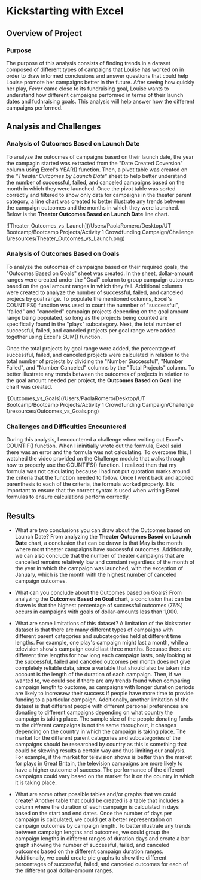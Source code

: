 # Kickstarting with Excel

## Overview of Project

### Purpose
The purpose of this analysis consists of finding trends in a dataset composed of different types of campaigns that Louise has worked on in order to draw informed conclusions and answer questions that could help Louise promote her campaigns better in the future. After seeing how quickly her play, *Fever* came close to its fundraising goal, Louise wants to understand how different campaigns performed in terms of their launch dates and fudnraising goals. This analysis will help answer how the different campaigns performed.

## Analysis and Challenges

### Analysis of Outcomes Based on Launch Date
To analyze the outocmes of campaigns based on their launch date, the year the campagin started was extracted from the "Date Created Coversion" column using Excel's YEAR() function. Then, a pivot table was created on the *"Theater Outcomes by Launch Date"* sheet to help better understand the number of successful, failed, and canceled campaigns based on the month in which they were launched. Once the pivot table was sorted correctly and filtered to show only data for campaigns in the theater parent category, a line chart was created to better illustrate any trends between the campaign outcomes and the months in which they were launched. Below is the **Theater Outcomes Based on Launch Date** line chart.

![Theater_Outcomes_vs_Launch](/Users/PaolaRomero/Desktop/UT Bootcamp/Bootcamp Projects/Activity 1 Crowdfunding Campaign/Challenge 1/resources/Theater_Outcomes_vs_Launch.png)

### Analysis of Outcomes Based on Goals
To analyze the outcomes of campaigns based on their required goals, the "Outcomes Based on Goals" sheet was created. In the sheet, dollar-amount ranges were created under the "Goal" column to group campaign outcomes based on the goal amount ranges in which they fall. Additional columns were created to analyze the number of successful, failed, and canceled projecs by goal range. To populate the mentioned columns, Excel's COUNTIFS() function was used to count the numnber of "successful", "failed" and "canceled" campaign projects depending on the goal amount range being populated, so long as the projects being counted are specifically found in the "plays" subcategory. Next, the total number of successful, failed, and canceled projects per goal range were added together using Excel's SUM() function. 

Once the total projects by goal range were added, the percentage of successful, failed, and canceled projects were calculated in relation to the total number of projects by dividing the "Number Successful", "Number Failed", and "Number Canceled" columns by the "Total Projects" column. To better illustrate any trends between the outcomes of projects in relation to the goal amount needed per project, the **Outcomes Based on Goal** line chart was created.

![Outcomes_vs_Goals](/Users/PaolaRomero/Desktop/UT Bootcamp/Bootcamp Projects/Activity 1 Crowdfunding Campaign/Challenge 1/resources/Outcomes_vs_Goals.png)


### Challenges and Difficulties Encountered
During this analysis, I encountered a challenge when writing out Excel's COUNTIF() function. When I ininitially wrote out the formula, Excel said there was an error and the formula was not calculating. To overcome this, I watched the video provided on the Challenge module that walks through how to properly use the COUNTIFS() function. I realized then that my formula was not calculating because I had not put quotation marks around the criteria that the function needed to follow. Once I went back and applied parenthesis to each of the criteria, the formula worked properly. It is important to ensure that the correct syntax is used when writing Excel formulas to ensure calculations perform correctly.
 
## Results

- What are two conclusions you can draw about the Outcomes based on Launch Date?
From analyzing the **Theater Outcomes Based on Launch Date** chart, a conclusion that can be drawn is that May is the month where most theater campaigns have successful outcomes. Additionally, we can also conclude that the number of theater campaigns that are cancelled remains relatively low and constant regardless of the month of the year in which the campaign was launched, with the exception of January, which is the month with the highest number of canceled campaign outcomes.

- What can you conclude about the Outcomes based on Goals?
From analyzing the **Outcomes Based on Goal** chart, a conclusion that can be drawn is that the highest percentage of successful outcomes (76%) occurs in campaigns with goals of dollar-amounts less than 1,000.

- What are some limitations of this dataset?
A limitation of the kickstarter dataset is that there are many different types of campaigns with different parent categories and subcategories held at different time lengths. For example, one play's campaign might last a month, while a television show's campaign could last three months. Becuase there are different time lengths for how long each campaign lasts, only looking at the successful, failed and canceled outcomes per month does not give completely reliable data, since a variable that should also be taken into account is the length of the duration of each campaign. Then, if we wanted to, we could see if there are any trends found when comparing campaign length to ouctome, as campaigns with longer duration periods are likely to increasew their success if people have more time to provide funding to a particular campaign. 
Additionally, another limitation of the dataset is that different people with different personal preferences are donating to different campaigns depending on what country the campaign is taking place. The sample size of the people donating funds to the different campaigns is not the same throughout, it changes depending on the country in which the campaign is taking place. The market for the different parent categories and subcategories of the campaigns should be researched by country as this is something that could be skewing results a certain way and thus limiting our analysis. For example, if the market for television shows is better than the market for plays in Great Britain, the television campaigns are more likely to have a higher outcome of success. The performance of the different campaigns could vary based on the market for it on the country in which it is taking place.

- What are some other possible tables and/or graphs that we could create?
Another table that could be created is a table that includes a column where the duration of each campaign is calculated in days based on the start and end dates. Once the number of days per campaign is calculated, we could get a better representation on campaign outcomes by campaign length. To better illustrate any trends between campaign lengths and outcomes, we could group the campaign lengths in different ranges of duration days and create a bar graph showing the number of successful, failed, and canceled outcomes based on the different campaign duration ranges. Additionally, we could create pie graphs to show the different percentages of successful, failed, and canceled outcomes for each of the different goal dollar-amount ranges.
